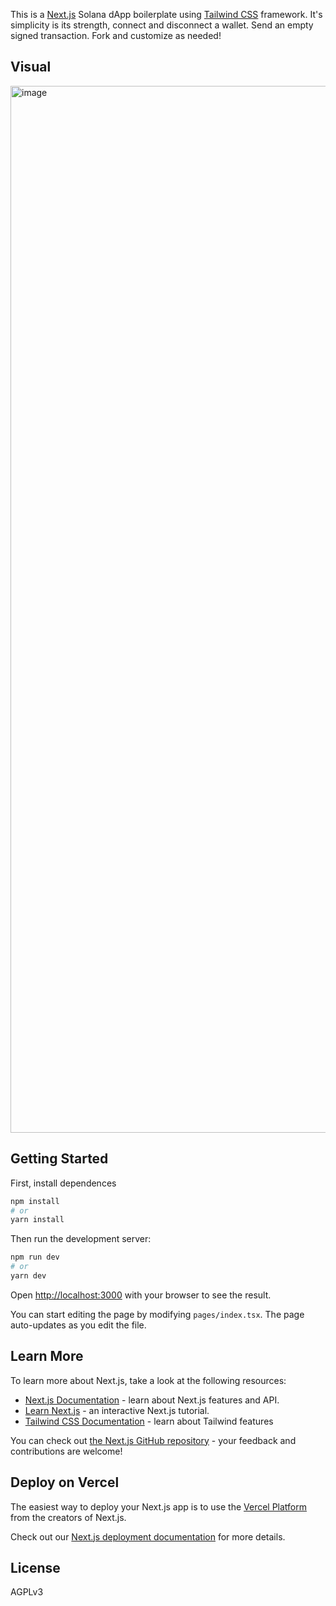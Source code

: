 This is a [Next.js](https://nextjs.org/) Solana dApp boilerplate using [Tailwind CSS](https://tailwindcss.com/) framework. It's simplicity is its strength, connect and disconnect a wallet. Send an empty signed transaction. Fork and customize as needed! 

## Visual

<img width="1675" alt="image" src="https://user-images.githubusercontent.com/313060/165587536-2609ed86-e70d-4ec0-938f-442afbf701f7.png">

## Getting Started

First, install dependences 

```bash
npm install
# or
yarn install
```

Then run the development server:

```bash
npm run dev
# or
yarn dev
```

Open [http://localhost:3000](http://localhost:3000) with your browser to see the result.

You can start editing the page by modifying `pages/index.tsx`. The page auto-updates as you edit the file.

## Learn More

To learn more about Next.js, take a look at the following resources:

- [Next.js Documentation](https://nextjs.org/docs) - learn about Next.js features and API.
- [Learn Next.js](https://nextjs.org/learn) - an interactive Next.js tutorial.
- [Tailwind CSS Documentation](https://tailwindcss.com/docs) - learn about Tailwind features

You can check out [the Next.js GitHub repository](https://github.com/vercel/next.js/) - your feedback and contributions are welcome!

## Deploy on Vercel

The easiest way to deploy your Next.js app is to use the [Vercel Platform](https://vercel.com/new?utm_medium=default-template&filter=next.js&utm_source=create-next-app&utm_campaign=create-next-app-readme) from the creators of Next.js.

Check out our [Next.js deployment documentation](https://nextjs.org/docs/deployment) for more details.

## License
AGPLv3
